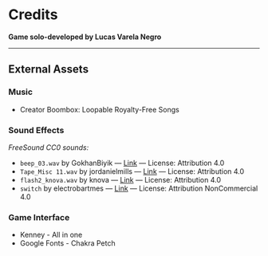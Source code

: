 # Credits

**Game solo-developed by Lucas Varela Negro**

---

## External Assets

### Music
- Creator Boombox: Loopable Royalty-Free Songs

### Sound Effects  
_FreeSound CC0 sounds:_
- `beep_03.wav` by GokhanBiyik — [Link](https://freesound.org/s/351208/) — License: Attribution 4.0  
- `Tape_Misc 11.wav` by jordanielmills — [Link](https://freesound.org/s/173661/) — License: Attribution 4.0  
- `flash2_knova.wav` by knova — [Link](https://freesound.org/s/172331/) — License: Attribution 4.0  
- `switch` by electrobartmes — [Link](https://freesound.org/s/727441/) — License: Attribution NonCommercial 4.0

### Game Interface
- Kenney - All in one  
- Google Fonts - Chakra Petch
